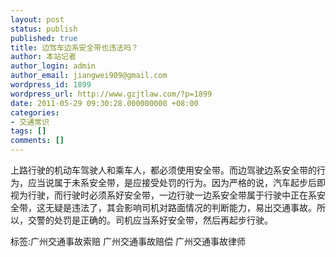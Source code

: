 ```yaml
---
layout: post
status: publish
published: true
title: 边驾车边系安全带也违法吗？
author: 本站记者
author_login: admin
author_email: jiangwei909@gmail.com
wordpress_id: 1899
wordpress_url: http://www.gzjtlaw.com/?p=1899
date: 2011-05-29 09:30:28.000000000 +08:00
categories:
- 交通常识
tags: []
comments: []
---
```

上路行驶的机动车驾驶人和乘车人，都必须使用安全带。而边驾驶边系安全带的行为，应当说属于未系安全带，是应接受处罚的行为。因为严格的说，汽车起步后即视为行驶，而行驶时必须系好安全带，一边行驶一边系安全带属于行驶中正在系安全带，这无疑是违法了，其会影响司机对路面情况的判断能力，易出交通事故。所以，交警的处罚是正确的。司机应当系好安全带，然后再起步行驶。标签:广州交通事故索赔 广州交通事故赔偿 广州交通事故律师
